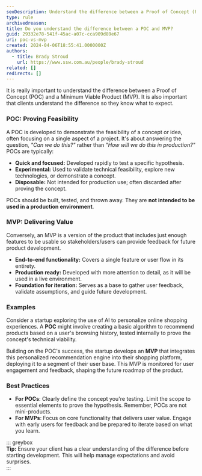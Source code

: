 ```yaml
---
seoDescription: Understand the difference between a Proof of Concept (POC) and a Minimum Viable Product (MVP), crucial for successful product development.
type: rule
archivedreason:
title: Do you understand the difference between a POC and MVP?
guid: 29332e78-541f-45ac-a07c-cca909d89e67
uri: poc-vs-mvp
created: 2024-04-06T18:55:41.0000000Z
authors:
  - title: Brady Stroud
    url: https://www.ssw.com.au/people/brady-stroud
related: []
redirects: []
---
```


It is really important to understand the difference between a Proof of Concept (POC) and a Minimum Viable Product (MVP). It is also important that clients understand the difference so they know what to expect.

<!--endintro-->

### POC: Proving Feasibility

A POC is developed to demonstrate the feasibility of a concept or idea, often focusing on a single aspect of a project. It's about answering the question, _"Can we do this?"_ rather than _"How will we do this in production?"_ POCs are typically:

- **Quick and focused:** Developed rapidly to test a specific hypothesis.
- **Experimental:** Used to validate technical feasibility, explore new technologies, or demonstrate a concept.
- **Disposable:** Not intended for production use; often discarded after proving the concept.

POCs should be built, tested, and thrown away. They are **not intended to be used in a production environment**.

### MVP: Delivering Value

Conversely, an MVP is a version of the product that includes just enough features to be usable so stakeholders/users can provide feedback for future product development.

- **End-to-end functionality:** Covers a single feature or user flow in its entirety.
- **Production ready:** Developed with more attention to detail, as it will be used in a live environment.
- **Foundation for iteration:** Serves as a base to gather user feedback, validate assumptions, and guide future development.

### Examples

Consider a startup exploring the use of AI to personalize online shopping experiences. A **POC** might involve creating a basic algorithm to recommend products based on a user's browsing history, tested internally to prove the concept's technical viability.

Building on the POC's success, the startup develops an **MVP** that integrates this personalized recommendation engine into their shopping platform, deploying it to a segment of their user base. This MVP is monitored for user engagement and feedback, shaping the future roadmap of the product.

### Best Practices

- **For POCs**: Clearly define the concept you're testing. Limit the scope to essential elements to prove the hypothesis. Remember, POCs are not mini-products.
- **For MVPs**: Focus on core functionality that delivers user value. Engage with early users for feedback and be prepared to iterate based on what you learn.

::: greybox  
**Tip:** Ensure your client has a clear understanding of the difference before starting development. This will help manage expectations and avoid surprises.  
:::
